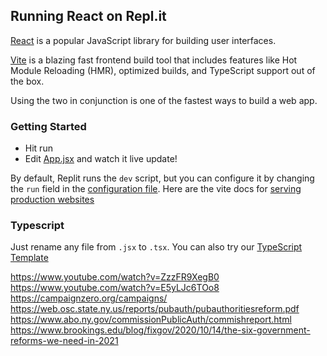 ## Running React on Repl.it

[React](https://reactjs.org/) is a popular JavaScript library for building user interfaces.

[Vite](https://vitejs.dev/) is a blazing fast frontend build tool that includes features like Hot Module Reloading (HMR), optimized builds, and TypeScript support out of the box.

Using the two in conjunction is one of the fastest ways to build a web app.

### Getting Started
- Hit run
- Edit [App.jsx](#src/App.jsx) and watch it live update!

By default, Replit runs the `dev` script, but you can configure it by changing the `run` field in the [configuration file](#.replit). Here are the vite docs for [serving production websites](https://vitejs.dev/guide/build.html)

### Typescript

Just rename any file from `.jsx` to `.tsx`. You can also try our [TypeScript Template](https://replit.com/@replit/React-TypeScript)

https://www.youtube.com/watch?v=ZzzFR9XegB0
https://www.youtube.com/watch?v=E5yLJc6TOo8
https://campaignzero.org/campaigns/
https://web.osc.state.ny.us/reports/pubauth/pubauthoritiesreform.pdf
https://www.abo.ny.gov/commissionPublicAuth/commishreport.html
https://www.brookings.edu/blog/fixgov/2020/10/14/the-six-government-reforms-we-need-in-2021